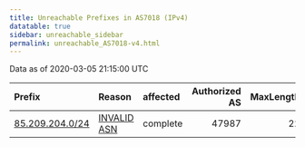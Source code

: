 ```yaml
---
title: Unreachable Prefixes in AS7018 (IPv4)
datatable: true
sidebar: unreachable_sidebar
permalink: unreachable_AS7018-v4.html
---
```


Data as of 2020-03-05 21:15:00 UTC


<div class="datatable-begin"></div>

| Prefix                                                   | Reason                                                                                                | affected   |   Authorized AS |   MaxLength | Anchor                                         |   unreachable /24s |
|:---------------------------------------------------------|:------------------------------------------------------------------------------------------------------|:-----------|----------------:|------------:|:-----------------------------------------------|-------------------:|
| [85.209.204.0/24](https://stat.ripe.net/85.209.204.0/24) | [INVALID ASN](https://rpki-validator.ripe.net/announcement-preview?asn=AS7018&prefix=85.209.204.0/24) | complete   |           47987 |          22 | [RIPE](unreachable_RIPE_NCC_RPKI_Root-v4.html) |                  1 |

<div class="datatable-end"></div>